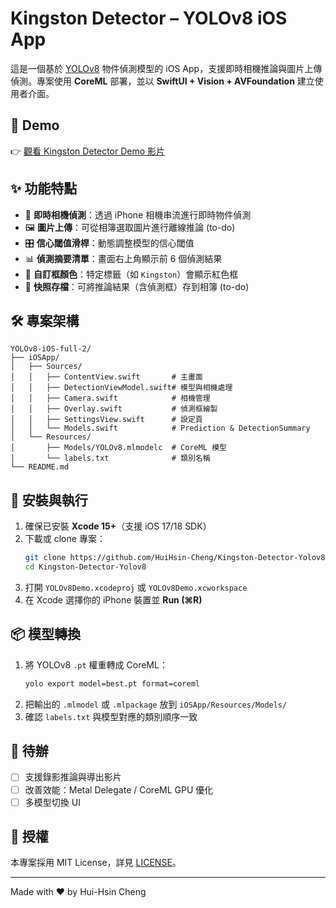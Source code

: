 # Kingston Detector – YOLOv8 iOS App

這是一個基於 [YOLOv8](https://github.com/ultralytics/ultralytics) 物件偵測模型的 iOS App，支援即時相機推論與圖片上傳偵測。專案使用 **CoreML** 部署，並以 **SwiftUI + Vision + AVFoundation** 建立使用者介面。

## 📱 Demo
👉 [觀看 Kingston Detector Demo 影片]([https://youtu.be/ICmD30B0Lec](https://youtube.com/shorts/ICmD30B0Lec?feature=share))



## ✨ 功能特點
- 📸 **即時相機偵測**：透過 iPhone 相機串流進行即時物件偵測  
- 🖼️ **圖片上傳**：可從相簿選取圖片進行離線推論 (to-do)
- 🎛️ **信心閾值滑桿**：動態調整模型的信心閾值  
- 📊 **偵測摘要清單**：畫面右上角顯示前 6 個偵測結果  
- 🎨 **自訂框顏色**：特定標籤（如 `Kingston`）會顯示紅色框  
- 💾 **快照存檔**：可將推論結果（含偵測框）存到相簿 (to-do)

## 🛠️ 專案架構
```
YOLOv8-iOS-full-2/
├── iOSApp/
│   ├── Sources/
│   │   ├── ContentView.swift       # 主畫面
│   │   ├── DetectionViewModel.swift# 模型與相機處理
│   │   ├── Camera.swift            # 相機管理
│   │   ├── Overlay.swift           # 偵測框繪製
│   │   ├── SettingsView.swift      # 設定頁
│   │   └── Models.swift            # Prediction & DetectionSummary
│   └── Resources/
│       ├── Models/YOLOv8.mlmodelc  # CoreML 模型
│       └── labels.txt              # 類別名稱
└── README.md
```

## 🚀 安裝與執行
1. 確保已安裝 **Xcode 15+**（支援 iOS 17/18 SDK）  
2. 下載或 clone 專案：
   ```bash
   git clone https://github.com/HuiHsin-Cheng/Kingston-Detector-Yolov8.git
   cd Kingston-Detector-Yolov8
   ```
3. 打開 `YOLOv8Demo.xcodeproj` 或 `YOLOv8Demo.xcworkspace`  
4. 在 Xcode 選擇你的 iPhone 裝置並 **Run (⌘R)**  

## 📦 模型轉換
1. 將 YOLOv8 `.pt` 權重轉成 CoreML：
   ```bash
   yolo export model=best.pt format=coreml
   ```
2. 把輸出的 `.mlmodel` 或 `.mlpackage` 放到 `iOSApp/Resources/Models/`  
3. 確認 `labels.txt` 與模型對應的類別順序一致  

## 📝 待辦
- [ ] 支援錄影推論與導出影片  
- [ ] 改善效能：Metal Delegate / CoreML GPU 優化  
- [ ] 多模型切換 UI  

## 📄 授權
本專案採用 MIT License，詳見 [LICENSE](LICENSE)。

---
Made with ❤️ by Hui-Hsin Cheng
